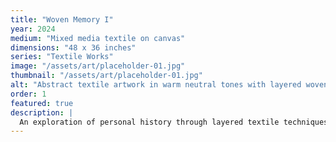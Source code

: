 ```yaml
---
title: "Woven Memory I"
year: 2024
medium: "Mixed media textile on canvas"
dimensions: "48 x 36 inches"
series: "Textile Works"
image: "/assets/art/placeholder-01.jpg"
thumbnail: "/assets/art/placeholder-01.jpg"
alt: "Abstract textile artwork in warm neutral tones with layered woven elements creating depth and texture"
order: 1
featured: true
description: |
  An exploration of personal history through layered textile techniques. This piece combines hand-woven elements with painted canvas, creating a dialogue between traditional craft and contemporary art practice.
---
```

